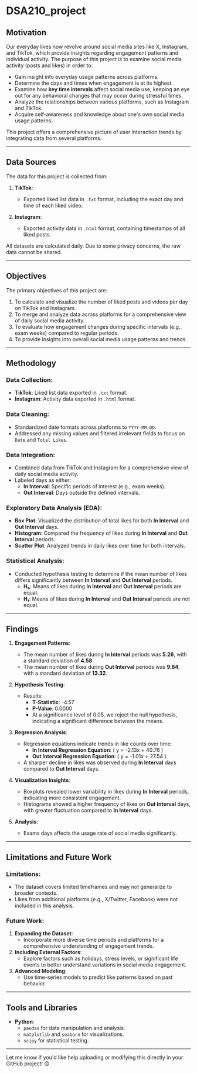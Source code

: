 # DSA210_project

## Motivation

Our everyday lives now revolve around social media sites like X, Instagram, and TikTok, which provide insights regarding engagement patterns and individual activity. The purpose of this project is to examine social media activity (posts and likes) in order to:
- Gain insight into everyday usage patterns across platforms.
- Determine the days and times when engagement is at its highest.
- Examine how **key time intervals** affect social media use, keeping an eye out for any behavioral changes that may occur during stressful times.
- Analyze the relationships between various platforms, such as Instagram and TikTok.
- Acquire self-awareness and knowledge about one's own social media usage patterns.

This project offers a comprehensive picture of user interaction trends by integrating data from several platforms.

---

## Data Sources

The data for this project is collected from:

1. **TikTok**:
   - Exported liked list data in `.txt` format, including the exact day and time of each liked video.

2. **Instagram**:
   - Exported activity data in `.html` format, containing timestamps of all liked posts.

All datasets are calculated daily. Due to some privacy concerns, the raw data cannot be shared.

---

## Objectives

The primary objectives of this project are:
1. To calculate and visualize the number of liked posts and videos per day on TikTok and Instagram.
2. To merge and analyze data across platforms for a comprehensive view of daily social media activity.
3. To evaluate how engagement changes during specific intervals (e.g., exam weeks) compared to regular periods.
4. To provide insights into overall social media usage patterns and trends.

---

## Methodology

### Data Collection:
- **TikTok**: Liked list data exported in `.txt` format.
- **Instagram**: Activity data exported in `.html` format.

### Data Cleaning:
- Standardized date formats across platforms to `YYYY-MM-DD`.
- Addressed any missing values and filtered irrelevant fields to focus on `Date` and `Total Likes`.

### Data Integration:
- Combined data from TikTok and Instagram for a comprehensive view of daily social media activity.
- Labeled days as either:
  - **In Interval**: Specific periods of interest (e.g., exam weeks).
  - **Out Interval**: Days outside the defined intervals.

### Exploratory Data Analysis (EDA):
- **Box Plot**: Visualized the distribution of total likes for both **In Interval** and **Out Interval** days.
- **Histogram**: Compared the frequency of likes during **In Interval** and **Out Interval** periods.
- **Scatter Plot**: Analyzed trends in daily likes over time for both intervals.

### Statistical Analysis:
- Conducted hypothesis testing to determine if the mean number of likes differs significantly between **In Interval** and **Out Interval** periods.
  - **H₀**: Means of likes during **In Interval** and **Out Interval** periods are equal.
  - **H₁**: Means of likes during **In Interval** and **Out Interval** periods are not equal.

---

## Findings

1. **Engagement Patterns**:
   - The mean number of likes during **In Interval** periods was **5.26**, with a standard deviation of **4.58**.
   - The mean number of likes during **Out Interval** periods was **9.84**, with a standard deviation of **13.32**.

2. **Hypothesis Testing**:
   - Results:
     - **T-Statistic**: -4.57
     - **P-Value**: 0.0000
     - At a significance level of 0.05, we reject the null hypothesis, indicating a significant difference between the means.

3. **Regression Analysis**:
   - Regression equations indicate trends in like counts over time:
     - **In Interval Regression Equation**: \( y = -2.13x + 40.76 \)
     - **Out Interval Regression Equation**: \( y = -1.01x + 27.54 \)
   - A sharper decline in likes was observed during **In Interval** days compared to **Out Interval** days.

4. **Visualization Insights**:
   - Boxplots revealed lower variability in likes during **In Interval** periods, indicating more consistent engagement.
   - Histograms showed a higher frequency of likes on **Out Interval** days, with greater fluctuation compared to **In Interval** days.

5. **Analysis**:
   - Exams days affects the usage rate of social media significantly.
---

## Limitations and Future Work

### Limitations:
- The dataset covers limited timeframes and may not generalize to broader contexts.
- Likes from additional platforms (e.g., X/Twitter, Facebook) were not included in this analysis.

### Future Work:
1. **Expanding the Dataset**:
   - Incorporate more diverse time periods and platforms for a comprehensive understanding of engagement trends.
2. **Including External Factors**:
   - Explore factors such as holidays, stress levels, or significant life events to better understand variations in social media engagement.
3. **Advanced Modeling**:
   - Use time-series models to predict like patterns based on past behavior.
---

## Tools and Libraries

- **Python**:
  - `pandas` for data manipulation and analysis.
  - `matplotlib` and `seaborn` for visualizations.
  - `scipy` for statistical testing.

---

Let me know if you'd like help uploading or modifying this directly in your GitHub project! 😊


